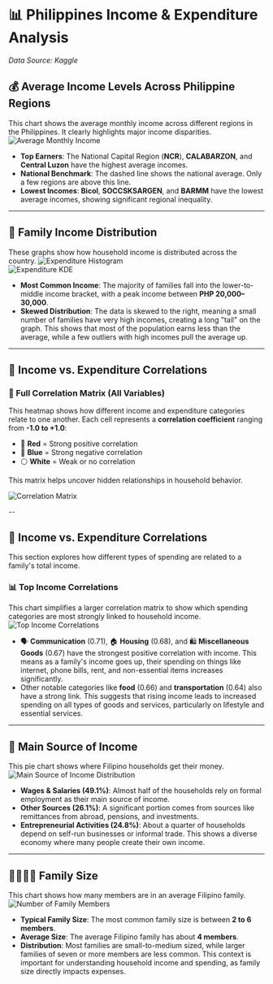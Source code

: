 # 📊 Philippines Income & Expenditure Analysis

*Data Source: Kaggle*

## 💰 Average Income Levels Across Philippine Regions

This chart shows the average monthly income across different regions in the Philippines. It clearly highlights major income disparities. 
![Average Monthly Income](PNG/1.png)

- **Top Earners**: The National Capital Region (**NCR**), **CALABARZON**, and **Central Luzon** have the highest average incomes.
- **National Benchmark**: The dashed line shows the national average. Only a few regions are above this line.
- **Lowest Incomes**: **Bicol**, **SOCCSKSARGEN**, and **BARMM** have the lowest average incomes, showing significant regional inequality.



---

## 🛒 Family Income Distribution

These graphs show how household income is distributed across the country. 
![Expenditure Histogram](PNG/2.png)  
![Expenditure KDE](PNG/3.png)

- **Most Common Income**: The majority of families fall into the lower-to-middle income bracket, with a peak income between **PHP 20,000–30,000**.
- **Skewed Distribution**: The data is skewed to the right, meaning a small number of families have very high incomes, creating a long "tail" on the graph. This shows that most of the population earns less than the average, while a few outliers with high incomes pull the average up.

---
## 🔗 Income vs. Expenditure Correlations  

### 🧮 Full Correlation Matrix (All Variables)  
This heatmap shows how different income and expenditure categories relate to one another. Each cell represents a **correlation coefficient** ranging from **-1.0 to +1.0**:

- 🔴 **Red** = Strong positive correlation  
- 🔵 **Blue** = Strong negative correlation  
- ⚪ **White** = Weak or no correlation

This matrix helps uncover hidden relationships in household behavior.

![Correlation Matrix](PNG/4.png)



--




## 🔗 Income vs. Expenditure Correlations

This section explores how different types of spending are related to a family's total income.

### 📊 Top Income Correlations

This chart simplifies a larger correlation matrix to show which spending categories are most strongly linked to household income. 
![Top Income Correlations](PNG/5.png)

- 🗣️ **Communication** (0.71), 🏠 **Housing** (0.68), and 🛍️ **Miscellaneous Goods** (0.67) have the strongest positive correlation with income. This means as a family's income goes up, their spending on things like internet, phone bills, rent, and non-essential items increases significantly.
- Other notable categories like **food** (0.66) and **transportation** (0.64) also have a strong link. This suggests that rising income leads to increased spending on all types of goods and services, particularly on lifestyle and essential services.

---

## 🧭 Main Source of Income

This pie chart shows where Filipino households get their money. 
![Main Source of Income Distribution](PNG/6.png)

- **Wages & Salaries (49.1%)**: Almost half of the households rely on formal employment as their main source of income.
- **Other Sources (26.1%)**: A significant portion comes from sources like remittances from abroad, pensions, and investments.
- **Entrepreneurial Activities (24.8%)**: About a quarter of households depend on self-run businesses or informal trade. This shows a diverse economy where many people create their own income.

---

## 👨‍👩‍👧‍👦 Family Size

This chart shows how many members are in an average Filipino family. 
![Number of Family Members](PNG/7.png)

- **Typical Family Size**: The most common family size is between **2 to 6 members**.
- **Average Size**: The average Filipino family has about **4 members**.
- **Distribution**: Most families are small-to-medium sized, while larger families of seven or more members are less common. This context is important for understanding household income and spending, as family size directly impacts expenses.
